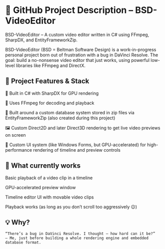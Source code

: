 ﻿# 🔧 GitHub Project Description – BSD-VideoEditor
BSD-VideoEditor – A custom video editor written in C# using FFmpeg, SharpDX, and EntityFrameworkZip.

BSD-VideoEditor (BSD = Beltman Software Design) is a work-in-progress personal project born out of frustration with a bug in DaVinci Resolve. The goal: build a no-nonsense video editor that just works, using powerful low-level libraries like FFmpeg and DirectX.

## 🎥 Project Features & Stack

🧠 Built in C# with SharpDX for GPU rendering

🧰 Uses FFmpeg for decoding and playback

💾 Built around a custom database system stored in zip files via EntityFrameworkZip (also created during this project)

🖼️ Custom Direct2D and later Direct3D rendering to get live video previews on screen

🧱 Custom UI system (like Windows Forms, but GPU-accelerated) for high-performance rendering of timeline and preview controls

## 🚧 What currently works

Basic playback of a video clip in a timeline

GPU-accelerated preview window

Timeline editor UI with movable video clips

Playback works (as long as you don’t scroll too aggressively 😉)

## 💡 Why?

    “There’s a bug in DaVinci Resolve. I thought — how hard can it be?”
    — Me, just before building a whole rendering engine and embedded database format.